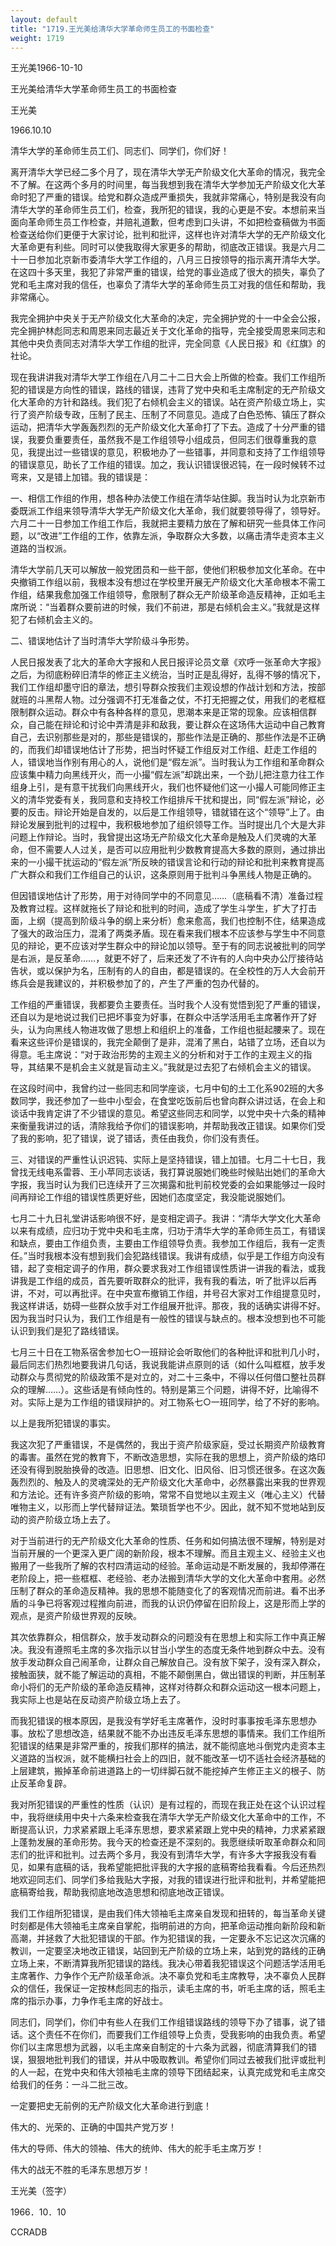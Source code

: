 ```yaml
---
layout: default
title: "1719.王光美给清华大学革命师生员工的书面检查"
weight: 1719
---
```


王光美1966-10-10

王光美给清华大学革命师生员工的书面检查

王光美

1966.10.10

清华大学的革命师生员工们、同志们、同学们，你们好！

离开清华大学已经二多个月了，现在清华大学无产阶级文化大革命的情况，我完全不了解。在这两个多月的时间里，每当我想到我在清华大学参加无产阶级文化大革命时犯了严重的错误。给党和群众造成严重损失，我就非常痛心，特别是我没有向清华大学的革命师生员工们，检查，我所犯的错误，我的心更是不安。本想前来当面向革命师生员工作检查，并赔礼道歉，但考虑到口头讲，不如把检查稿做为书面检查送给你们更便于大家讨论，批判和批评，这样也许对清华大学的无产阶级文化大革命更有利些。同时可以使我取得大家更多的帮助，彻底改正错误。我是六月二十一日参加北京新市委清华大学工作组的，八月三日按领导的指示离开清华大学。在这四十多天里，我犯了非常严重的错误，给党的事业造成了很大的损失，辜负了党和毛主席对我的信任，也辜负了清华大学的革命师生员工对我的信任和帮助，我非常痛心。

我完全拥护中央关于无产阶级文化大革命的决定，完全拥护党的十一中全会公报，完全拥护林彪同志和周恩来同志最近关于文化革命的指导，完全接受周恩来同志和其他中央负责同志对清华大学工作组的批评，完全同意《人民日报》和《红旗》的社论。

现在我讲讲我对清华大学工作组在八月二十二日大会上所做的检查。我们工作组所犯的错误是方向性的错误，路线的错误，违背了党中央和毛主席制定的无产阶级文化大革命的方针和路线。我们犯了右倾机会主义的错误。站在资产阶级立场上，实行了资产阶级专政，压制了民主、压制了不同意见。造成了白色恐怖、镇压了群众运动，把清华大学轰轰烈烈的无产阶级文化大革命打了下去。造成了十分严重的错误，我要负重要责任，虽然我不是工作组领导小组成员，但同志们很尊重我的意见，我提出过一些错误的意见，积极地办了一些错事，并同意和支持了工作组领导的错误意见，助长了工作组的错误。加之，我认识错误很迟钝，在一段时候转不过弯来，又是错上加错。我的错误是：

一、相信工作组的作用，想各种办法使工作组在清华站住脚。我当时认为北京新市委既派工作组来领导清华大学无产阶级文化大革命，我们就要领导得了，领导好。六月二十一日参加工作组工作后，我就把主要精力放在了解和研究一些具体工作问题，以“改进”工作组的工作，依靠左派，争取群众大多数，以痛击清华走资本主义道路的当权派。

清华大学前几天可以解放一般党团员和一些干部，使他们积极参加文化革命。在中央撤销工作组以前，我根本没有想过在学校里开展无产阶级文化大革命根本不需工作组，结果我愈加强工作组领导，愈限制了群众无产阶级革命造反精神，正如毛主席所说：“当着群众要前进的时候，我们不前进，那是右倾机会主义。”我就是这样犯了右倾机会主义的。

二、错误地估计了当时清华大学阶级斗争形势。

人民日报发表了北大的革命大字报和人民日报评论员文章《欢呼一张革命大字报》之后，为彻底粉碎旧清华的修正主义统治，当时正是乱得好，乱得不够的情况下，我们工作组却墨守旧的章法，想引导群众按我们主观设想的作战计划和方法，按部就班的斗黑帮人物。过分强调不打无准备之仗，不打无把握之仗，用我们的老框框限制群众运动。群众中有各种各样的意见，思潮本来是正常的现象。应该相信群众，自己能在辩论和讨论中弄清是非和敌我，要让群众在这场伟大运动中自己教育自己，去识别那些是对的，那些是错误的，那些作法是正确的、那些作法是不正确的，而我们却错误地估计了形势，把当时怀疑工作组反对工作组、赶走工作组的人，错误地当作别有用心的人，说他们是“假左派”。当时我认为工作组和革命群众应该集中精力向黑线开火，而一小撮“假左派”却跳出来，一个劲儿把注意力往工作组身上引，是有意干扰我们向黑线开火，我们也怀疑他们这一小撮人可能同修正主义的清华党委有关，我同意和支持校工作组排斥干扰和提出，同“假左派”辩论，必要的反击。辩论开始是自发的，以后是工作组领导，错就错在这个“领导”上了。由辩论发展到批判的过程中，我积极地参加了组织领导工作。当时提出几个大是大非问题上作辩论。当时，我曾提出这场无产阶级文化大革命是触及人们灵魂的大革命，但不需要人人过关，是否可以应用批判少数教育提高大多数的原则，通过排出来的一小撮干扰运动的“假左派”所反映的错误言论和行动的辩论和批判来教育提高广大群众和我们工作组自己的认识，这条原则用于批判斗争黑线人物是正确的。

但因错误地估计了形势，用于对待同学中的不同意见……（底稿看不清）准备过程及教育过程。这样就拖长了辩论和批判的时间，造成了学生斗学生，扩大了打击面，上纲（提高到阶级斗争的纲上来分析）愈来愈高，我们也控制不住，结果造成了强大的政治压力，混淆了两类矛盾。现在看来我们根本不应该参与学生中不同意见的辩论，更不应该对学生群众中的辩论加以领导。至于有的同志说被批判的同学是右派，是反革命……，就更不好了，后来还发了不许有的人向中央办公厅接待站告状，或以保护为名，压制有的人的自由，都是错误的。在全校性的万人大会前开练兵会是我建议的，并积极参加了的，产生了严重的包办代替的。

工作组的严重错误，我都要负主要责任。当时我个人没有觉悟到犯了严重的错误，还自以为是地说过我们已把坏事变为好事，在群众中活学活用毛主席著作开了好头，认为向黑线人物进攻做了思想上和组织上的准备，工作组也挺起腰来了。现在看来这些评价是错误的，我完全颠倒了是非，混淆了黑白，站错了立场，还自以为得意。毛主席说：“对于政治形势的主观主义的分析和对于工作的主观主义的指导，其结果不是机会主义就是盲动主义。”我就是过去犯了右倾机会主义的错误。

在这段时间中，我曾约过一些同志和同学座谈，七月中旬的土工化系902班的大多数同学，我还参加了一些中小型会，在食堂吃饭前后也曾向群众讲过话，在会上和谈话中我肯定讲了不少错误的意见。希望这些同志和同学，以党中央十六条的精神来衡量我讲过的话，清除我给予你们的错误影响，并帮助我改正错误。如果你们受了我的影响，犯了错误，说了错话，责任由我负，你们没有责任。

三、对错误的严重性认识迟钝、实际上是坚持错误，错上加错。七月二十七日，我曾找无线电系雷蓉、王小苹同志谈话，我打算说服她们晚些时候贴出她们的革命大字报，我当时认为我们已连续开了三次揭露和批判前校党委的会如果能够过一段时间再辩论工作组的错误性质更好些，因她们态度坚定，我没能说服她们。

七月二十九日礼堂讲话影响很不好，是变相定调子。我讲：“清华大学文化大革命以来有成绩，应归功于党中央和毛主席，归功于清华大学的革命师生员工，有错误和缺点，要由工作组负责，主要由工作组领导负责。我参加工作组后，我有一定责任。”当时我根本没有想到我们会犯路线错误。我讲有成绩，似乎是工作组方向没有错，起了变相定调子的作用，群众要求我对工作组错误性质讲一讲我的看法，或我讲我是工作组的成员，首先要听取群众的批评，我有我的看法，听了批评以后再讲，不对，可以再批评。在中央宣布撤销工作组，并号召大家对工作组提意见时，我这样讲话，妨碍一些群众放手对工作组展开批评。那夜，我的话确实讲得不好。因为我当时只认为，我们工作组是有一般性的错误与缺点的。根本没想到也不可能认识到我们是犯了路线错误。

七月三十日在工物系宿舍参加七○一班辩论会听取他们的各种批评和批判几小时，最后同志们热烈地要我讲几句话，我说我能讲点原则的话（如什么叫框框，放手发动群众与贯彻党的阶级政策不是对立的，对二十三条中，不得以任何借口整社员群众的理解……）。这些话是有倾向性的。特别是第三个问题，讲得不好，比喻得不对。实际上是为工作组的错误辩护的。对工物系七○一班同学，给了不好的影响。

以上是我所犯错误的事实。

我这次犯了严重错误，不是偶然的，我出于资产阶级家庭，受过长期资产阶级教育的毒害。虽然在党的教育下，不断改造思想，实际在我的思想上，资产阶级的烙印还没有得到脱胎换骨的改造。旧思想、旧文化、旧风俗、旧习惯还很多。在这次轰轰烈烈的、触及人的灵魂深处的无产阶级文化大革命中，必然暴露出来我的世界观和方法论。还有许多资产阶级的影响，常常不自觉地以主观主义（唯心主义）代替唯物主义，以形而上学代替辩证法。繁琐哲学也不少。因此，就不知不觉地站到反动的资产阶级立场上去了。

对于当前进行的无产阶级文化大革命的性质、任务和如何搞法很不理解，特别是对当前开展的一个更深入更广阔的新阶段，根本不理解。而且主观主义、经验主义也搬用了一些我所了解的农村四清运动的经验。革命运动是不断发展的，我却停滞在老阶段上，把一些框框、老经验、老办法搬到清华大学的文化大革命中套用。必然压制了群众的革命造反精神。我的思想不能随变化了的客观情况而前进。看不出矛盾的斗争已将客观过程推向前进，而我的认识仍停留在旧阶段上，这是形而上学的观点，是资产阶级世界观的反映。

其次依靠群众，相信群众，放手发动群众的问题没有在思想上和实际工作中真正解决。我没有遵照毛主席的多次指示以甘当小学生的态度无条件地到群众中去。没有放手发动群众自己闹革命，让群众自己解放自己。没有放下架子，没有深入群众，接触面狭，就不能了解运动的真相，不能不颠倒黑白，做出错误的判断，并压制革命小将们的无产阶级的革命造反精神，这样对待群众和群众运动这一根本问题上，我实际上也是站在反动资产阶级立场上去了。

而我犯错误的根本原因，是我没有学好毛主席著作，没时时事事按毛泽东思想办事。放松了思想改造，结果就不能不办出违反毛泽东思想的事情来。我们工作组所犯错误的结果是非常严重的，按我们那样的搞法，就不能彻底地斗倒党内走资本主义道路的当权派，就不能横扫社会上的四旧，就不能改革一切不适社会经济基础的上层建筑，搬掉革命前进道路上的一切绊脚石就不能挖掉产生修正主义的根子、防止反革命复辟。

我对所犯错误的严重性的性质（认识）是有过程的，而现在我正处在这个认识过程中，我将继续用中央十六条来检查我在清华大学无产阶级文化大革命中的工作，不断提高认识，力求紧紧跟上毛泽东思想，要求紧紧跟上党中央的精神，力求紧紧跟上蓬勃发展的革命形势。我今天的检查还是不深刻的。我愿继续听取革命群众和同志们的批评和批判。过去两个多月，我没有到清华大学，有许多大字报我没有看见，如果有底稿的话，我希望能把批评我的大字报的底稿寄给我看看。今后还热烈地欢迎同志们、同学们多给我贴大字报，对我的错误进行批评和批判，并希望能把底稿寄给我，帮助我彻底地改造思想和彻底地改正错误。

我们工作组所犯错误，是由我们伟大领袖毛主席亲自发现和扭转的，每当革命关键时刻都是伟大领袖毛主席亲自掌舵，指明前进的方向，把革命运动推向新阶段和新高潮，并拯救了大批犯错误的干部。作为犯错误的我，一定要永不忘记这次沉痛的教训，一定要坚决地改正错误，站回到无产阶级的立场上来，站到党的路线的正确立场上来，不断清算我所犯错误的路线。我决心带着我犯错误这个问题活学活用毛主席著作、力争作个无产阶级革命派。决不辜负党和毛主席教导，决不辜负人民群众的信任，我保证一定按林彪同志的指示，读毛主席的书，听毛主席的话，照毛主席的指示办事，力争作毛主席的好战士。

同志们，同学们，你们中有些人在我们工作组错误路线的领导下办了错事，说了错话。这个责任不在你们，而要我们工作组领导上负责，受我影响的由我负责。希望你们以主席思想为武器，以毛主席亲自制定的十六条为武器，彻底清算我们的错误，狠狠地批判我们的错误，并从中吸取教训。希望你们同过去被我们批评或批判的人一起，在党中央和伟大领袖毛主席的领导下团结起来，认真完成党和毛主席交给我们的任务：一斗二批三改。

一定要把史无前例的无产阶级文化大革命进行到底！

伟大的、光荣的、正确的中国共产党万岁！

伟大的导师、伟大的领袖、伟大的统帅、伟大的舵手毛主席万岁！

伟大的战无不胜的毛泽东思想万岁！

王光美（签字）

1966．10．10

CCRADB

